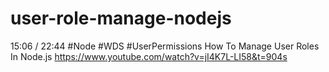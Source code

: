 # user-role-manage-nodejs



15:06 / 22:44
#Node #WDS #UserPermissions
How To Manage User Roles In Node.js
https://www.youtube.com/watch?v=jI4K7L-LI58&t=904s
